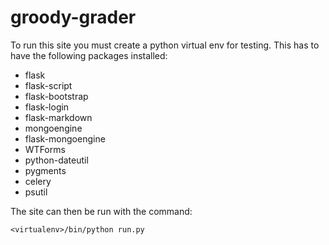 groody-grader
=============

To run this site you must create a python virtual env for testing. This has to have the following packages installed:

 * flask
 * flask-script
 * flask-bootstrap
 * flask-login
 * flask-markdown
 * mongoengine
 * flask-mongoengine
 * WTForms
 * python-dateutil
 * pygments
 * celery
 * psutil

The site can then be run with the command:

`<virtualenv>/bin/python run.py`
